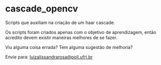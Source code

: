 # cascade_opencv

Scripts que auxiliam na criação de um haar cascade.

Os scripts foram criados apenas com o objetivo de aprendizagem, então acredito devem existir maneiras melhores de se fazer.

Viu alguma coisa errada? Tem alguma sugestão de melhoria?

Envie para: luizalissandrarosa@poli.ufrj.br

